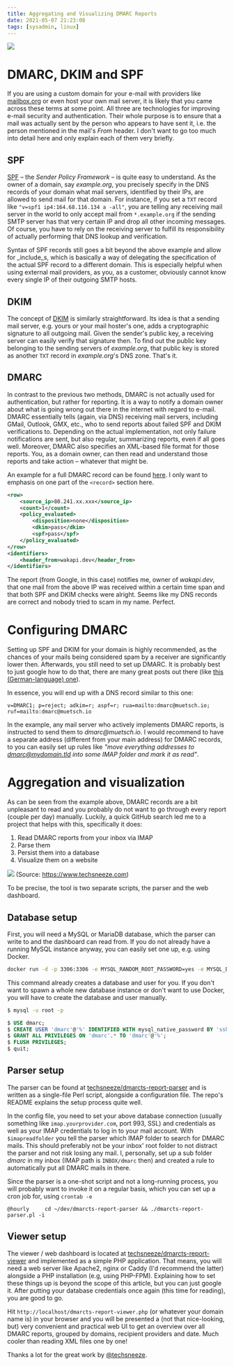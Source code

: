 ```yaml
---
title: Aggregating and Visualizing DMARC Reports
date: 2021-05-07 21:23:08
tags: [sysadmin, linux]
---
```


![](https://apps.muetsch.io/images/o:auto/rs,s:640?image=https://muetsch.io/images/dmarc-cover.jpg)

# DMARC, DKIM and SPF
If you are using a custom domain for your e-mail with providers like [mailbox.org](https://mailbox.org) or even host your own mail server, it is likely that you came across these terms at some point. All three are technologies for improving e-mail security and authentication. Their whole purpose is to ensure that a mail was actually sent by the person who appears to have sent it, i.e. the person mentioned in the mail's _From_ header. I don't want to go too much into detail here and only explain each of them very briefly. 

## SPF
[SPF](https://shibumi.dev/posts/spf-dkim-dmarc/) – the _Sender Policy Framework_ – is quite easy to understand. As the owner of a domain, say _example.org_, you precisely specify in the DNS records of your domain what mail servers, identified by their IPs, are allowed to send mail for that domain. For instance, if you set a `TXT` record like `"v=spf1 ip4:164.68.116.134 a -all"`, you are telling any receiving mail server in the world to only accept mail from `*.example.org` if the sending SMTP server has that very certain IP and drop all other incoming messages. Of course, you have to rely on the receiving server to fulfill its responsibility of actually performing that DNS lookup and verification.

Syntax of SPF records still goes a bit beyond the above example and allow for _include_s, which is basically a way of delegating the specification of the actual SPF record to a different domain. This is especially helpful when using external mail providers, as you, as a customer, obviously cannot know every single IP of their outgoing SMTP hosts.

## DKIM
The concept of [DKIM](https://en.wikipedia.org/wiki/DomainKeys_Identified_Mail) is similarly straightforward. Its idea is that a sending mail server, e.g. yours or your mail hoster's one, adds a cryptographic signature to all outgoing mail. Given the sender's public key, a receiving server can easily verify that signature then. To find out the public key belonging to the sending servers of _example.org_, that public key is stored as another `TXT` record in _example.org_'s DNS zone. That's it. 

## DMARC
In contrast to the previous two methods, DMARC is not actually used for authentication, but rather for reporting. It is a way to notify a domain owner about what is going wrong out there in the internet with regard to e-mail. DMARC essentially tells (again, via DNS) receiving mail servers, including GMail, Outlook, GMX, etc., who to send reports about failed SPF and DKIM verifications to. Depending on the actual implementation, not only failure notifications are sent, but also regular, summarizing reports, even if all goes well. Moreover, DMARC also specifies an XML-based file format for those reports. You, as a domain owner, can then read and understand those reports and take action – whatever that might be. 

An example for a full DMARC record can be found [here](images/dmarc_example.xml). I only want to emphasis on one part of the `<record>` section here.

```xml
<row>
    <source_ip>80.241.xx.xxx</source_ip>
    <count>1</count>
    <policy_evaluated>
        <disposition>none</disposition>
        <dkim>pass</dkim>
        <spf>pass</spf>
    </policy_evaluated>
</row>
<identifiers>
    <header_from>wakapi.dev</header_from>
</identifiers>
```

The report (from Google, in this case) notifies me, owner of _wakapi.dev_, that one mail from the above IP was received within a certain time span and that both SPF and DKIM checks were alright. Seems like my DNS records are correct and nobody tried to scam in my name. Perfect.

# Configuring DMARC
Setting up SPF and DKIM for your domain is highly recommended, as the chances of your mails being considered spam by a receiver are significantly lower then. Afterwards, you still need to set up DMARC. It is probably best to just google how to do that, there are many great posts out there (like [this (German-language) one](https://www.ionos.de/digitalguide/e-mail/e-mail-sicherheit/dmarc-erklaert/)).

In essence, you will end up with a DNS record similar to this one: 
```
v=DMARC1; p=reject; adkim=r; aspf=r; rua=mailto:dmarc@muetsch.io; ruf=mailto:dmarc@muetsch.io
```

In the example, any mail server who actively implements DMARC reports, is instructed to send them to _dmarc@muetsch.io_. I would recommend to have a separate address (different from your main address) for DMARC records, to you can easily set up rules like _"move everything addresses to dmarc@mydomain.tld into some IMAP folder and mark it as read"_. 

# Aggregation and visualization
As can be seen from the example above, DMARC records are a bit unpleasant to read and you probably do not want to go through every report (couple per day) manually. Luckily, a quick GitHub search led me to a project that helps with this, specifically it does:

1. Read DMARC reports from your inbox via IMAP
2. Parse them
3. Persist them into a database
4. Visualize them on a website

![](https://apps.muetsch.io/images/o:auto/rs,s:640?image=https://muetsch.io/images/dmarc1.png)
(Source: https://www.techsneeze.com)

To be precise, the tool is two separate scripts, the parser and the web dashboard.

## Database setup
First, you will need a MySQL or MariaDB database, which the parser can write to and the dashboard can read from. If you do not already have a running MySQL instance anyway, you can easily set one up, e.g. using Docker.

```bash
docker run -d -p 3306:3306 -e MYSQL_RANDOM_ROOT_PASSWORD=yes -e MYSQL_DATABASE=dmarc -e MYSQL_USER=dmarc -e MYSQL_PASSWORD=sshhh --name mariadb-dmarc mariadb
```

This command already creates a database and user for you. If you don't want to spawn a whole new database instance or don't want to use Docker, you will have to create the database and user manually.

```bash
$ mysql -u root -p
```

```sql
$ USE dmarc;
$ CREATE USER 'dmarc'@'%' IDENTIFIED WITH mysql_native_password BY 'sshhh';
$ GRANT ALL PRIVILEGES ON 'dmarc'.* TO 'dmarc'@'%';
$ FLUSH PRIVILEGES;
$ quit;
```

## Parser setup
The parser can be found at [techsneeze/dmarcts-report-parser](https://github.com/techsneeze/dmarcts-report-parser) and is written as a single-file Perl script, alongside a configuration file. The repo's README explains the setup process quite well. 

In the config file, you need to set your above database connection (usually something like `imap.yourprovider.com`, port 993, SSL) and credentials as well as your IMAP credentials to log in to your mail account. With `$imapreadfolder` you tell the parser which IMAP folder to search for DMARC mails. This should preferably not be your inbox' root folder to not distract the parser and not risk losing any mail. I, personally, set up a sub folder _dmarc_ in my inbox (IMAP path is `INBOX/dmarc` then) and created a rule to automatically put all DMARC mails in there. 

Since the parser is a one-shot script and not a long-running process, you will probably want to invoke it on a regular basis, which you can set up a cron job for, using `crontab -e`

```
@hourly 	cd ~/dev/dmarcts-report-parser && ./dmarcts-report-parser.pl -i
```

## Viewer setup
The viewer / web dashboard is located at [techsneeze/dmarcts-report-viewer](https://github.com/techsneeze/dmarcts-report-viewer) and implemented as a simple PHP application. That means, you will need a web server like Apache2, nginx or Caddy (I'd recommend the latter) alongside a PHP installation (e.g, using PHP-FPM). Explaining how to set these things up is beyond the scope of this article, but you can just google it. After putting your database credentials once again (this time for reading), you are good to go. 

Hit `http://localhost/dmarcts-report-viewer.php` (or whatever your domain name is) in your browser and you will be presented a (not that nice-looking, but) very convenient and practical web UI to get an overview over all DMARC reports, grouped by domains, recipient providers and date. Much cooler than reading XML files one by one!

Thanks a lot for the great work by [@techsneeze](https://github.com/techsneeze).
